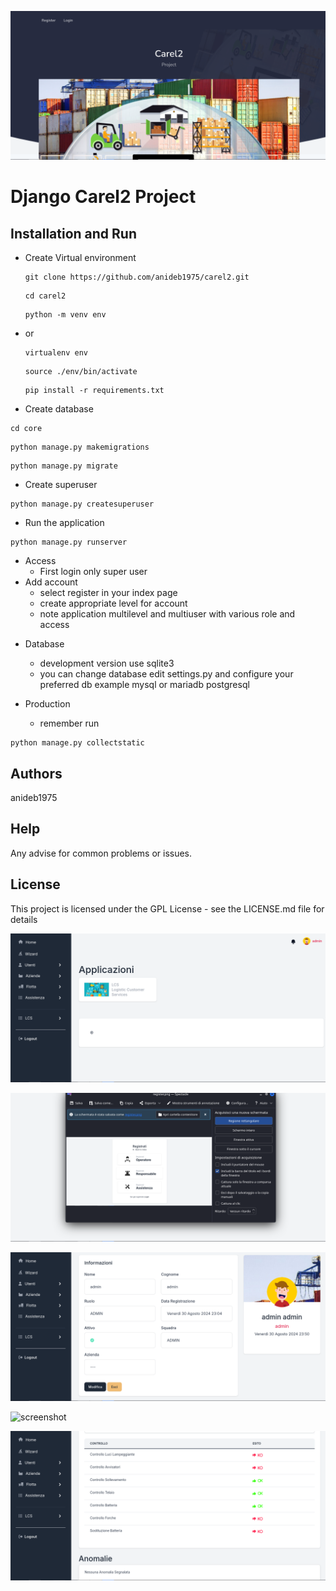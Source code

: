 ![screenshot](carel2_screenshot/index.png)


# Django Carel2 Project

## Installation and Run

* Create Virtual environment
  
  ```
  git clone https://github.com/anideb1975/carel2.git
  ```
  ```
  cd carel2
  ```
  ```
  python -m venv env
  ```
- or
    
  ```
  virtualenv env
  ```
  ```
  source ./env/bin/activate
  ```
  ```
  pip install -r requirements.txt
  ```

* Create database
 ```
cd core
 ```
```
python manage.py makemigrations
```
```
python manage.py migrate
```

* Create superuser
```
python manage.py createsuperuser
```

* Run the application
```
python manage.py runserver
```

- Access
  - First login only super user
- Add account
  - select register in your index page
  - create appropriate level for account
  - note application multilevel and multiuser with various role and access

* Database
  - development version use sqlite3
  - you can change database edit settings.py and configure your preferred db example mysql or mariadb postgresql

* Production
  - remember run
 ```
python manage.py collectstatic
```

## Authors

anideb1975


## Help

Any advise for common problems or issues.


## License

This project is licensed under the  GPL License - see the LICENSE.md file for details


![screenshot](carel2_screenshot/home.png)

![screenshot](carel2_screenshot/login.png)

![screenshot](carel2_screenshot/profile.png)

![screenshot](carel2_screenshot/settimgs.png)

![screenshot](carel2_screenshot/checklist.png)
